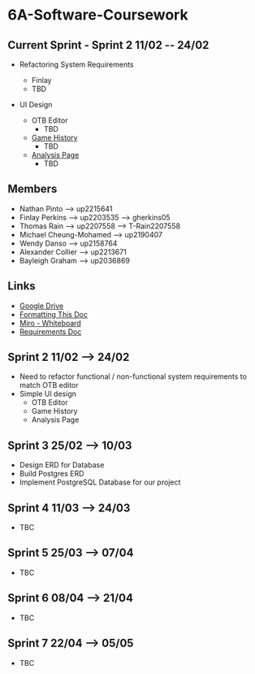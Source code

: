 # 6A-Software-Coursework

## Current Sprint - Sprint 2 11/02 -- 24/02

- Refactoring System Requirements
    - Finlay
    - TBD

- UI Design
    - OTB Editor
        - TBD
    - [Game History](https://images.chesscomfiles.com/uploads/v1/images_users/tiny_mce/Vocaloid39/phpxPh1gB.png)
        - TBD
    - [Analysis Page](https://www.reddit.com/media?url=https%3A%2F%2Fpreview.redd.it%2F3nwbuus79tb51.png%3Fauto%3Dwebp%26s%3Dc5bb09fd55e662d4fa497784f44c15bffdfc6698)
        - TBD

## Members

- Nathan Pinto --> up2215641
- Finlay Perkins --> up2203535 --> gherkins05
- Thomas Rain --> up2207558 --> T-Rain2207558
- Michael Cheung-Mohamed --> up2190407
- Wendy Danso --> up2158764
- Alexander Collier --> up2213671
- Bayleigh Graham --> up2036869

## Links

- [Google Drive](https://drive.google.com/drive/folders/1LAghMLwYms_EpfWIo9vlO5SqdBx_UPvV)
- [Formatting This Doc](https://docs.github.com/en/get-started/writing-on-github/getting-started-with-writing-and-formatting-on-github/basic-writing-and-formatting-syntax)
- [Miro - Whiteboard](https://miro.com/welcomeonboard/ejRXZ0FNNkhNcGRidmwyTVpBOG1oMzNuU3B3bXlnRHRIaklLY2xjaEs1QWd2NXRqWnVjdWFRT2plMWl1SWZGNXwzNDU4NzY0NTY1NjU2MDU5MTc3fDI=?share_link_id=65324689577)
- [Requirements Doc](https://docs.google.com/document/d/1IVTJgmkENh-eUZDsw6nensQw0B4k1pwPsmsEcZS7Jus/edit?tab=t.0)

## Sprint 2 11/02 --> 24/02

- Need to refactor functional / non-functional system requirements to match OTB editor
- Simple UI design
    - OTB Editor
    - Game History
    - Analysis Page

## Sprint 3 25/02 --> 10/03

- Design ERD for Database
- Build Postgres ERD
- Implement PostgreSQL Database for our project

## Sprint 4 11/03 --> 24/03

- TBC

## Sprint 5 25/03 --> 07/04

- TBC

## Sprint 6 08/04 --> 21/04

- TBC

## Sprint 7 22/04 --> 05/05

- TBC
